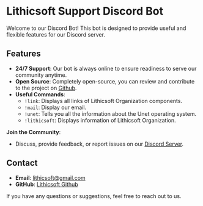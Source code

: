 # Lithicsoft Support Discord Bot

Welcome to our Discord Bot! This bot is designed to provide useful and flexible features for our Discord server.

## Features

- **24/7 Support**: Our bot is always online to ensure readiness to serve our community anytime.
- **Open Source**: Completely open-source, you can review and contribute to the project on [Github](https://github.com/Lithicsoft/Supporter-Discord-Bot).
- **Useful Commands**:
  - `!link`: Displays all links of Lithicsoft Organization components.
  - `!mail`: Display our email.
  - `!unet`: Tells you all the information about the Unet operating system.
  - `!lithicsoft`: Displays information of Lithicsoft Organization.

**Join the Community**:
   - Discuss, provide feedback, or report issues on our [Discord Server](https://discord.gg/7VxhnqeSUf).

## Contact

- **Email**: [lithicsoft@gmail.com](mailto:lithicsoft@gmail.com)
- **GitHub**: [Lithicsoft Github](https://github.com/Lithicsoft)

If you have any questions or suggestions, feel free to reach out to us.

